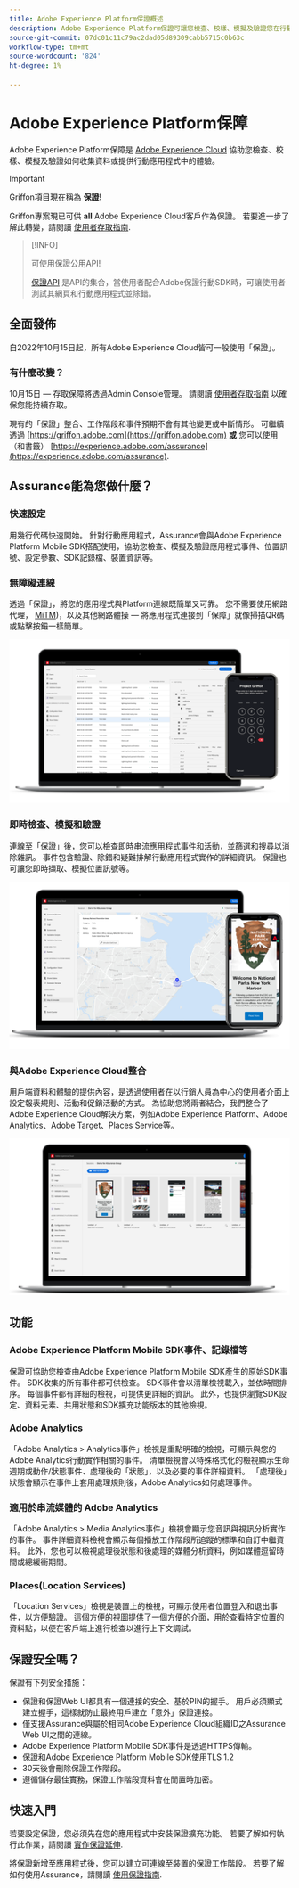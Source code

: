 ```yaml
---
title: Adobe Experience Platform保證概述
description: Adobe Experience Platform保證可讓您檢查、校樣、模擬及驗證您在行動應用程式中收集資料或提供體驗的方式。
source-git-commit: 07dc01c11c79ac2dad05d89309cabb5715c0b63c
workflow-type: tm+mt
source-wordcount: '824'
ht-degree: 1%

---
```



# Adobe Experience Platform保障

Adobe Experience Platform保障是 [Adobe Experience Cloud](https://www.adobe.com/experience-cloud.html) 協助您檢查、校樣、模擬及驗證如何收集資料或提供行動應用程式中的體驗。

>[!IMPORTANT]
>
> Griffon項目現在稱為 **保證**!
>
> Griffon專案現已可供 **all** Adobe Experience Cloud客戶作為保證。 若要進一步了解此轉變，請閱讀 [使用者存取指南](./user-access.md).

>[!INFO]
>
>可使用保證公用API!
>
>[保證API](https://developer.adobe.com/adobe-assurance-public-apis/) 是API的集合，當使用者配合Adobe保證行動SDK時，可讓使用者測試其網頁和行動應用程式並除錯。

## 全面發佈

自2022年10月15日起，所有Adobe Experience Cloud皆可一般使用「保證」。

### 有什麼改變？

10月15日 — 存取保障將透過Admin Console管理。 請閱讀 [使用者存取指南](./user-access.md) 以確保您能持續存取。

現有的「保證」整合、工作階段和事件預期不會有其他變更或中斷情形。 可繼續透過 [https://griffon.adobe.com](https://griffon.adobe.com) **或** 您可以使用（和書籤） [https://experience.adobe.com/assurance](https://experience.adobe.com/assurance).

## Assurance能為您做什麼？

### 快速設定

用幾行代碼快速開始。 針對行動應用程式，Assurance會與Adobe Experience Platform Mobile SDK搭配使用，協助您檢查、模擬及驗證應用程式事件、位置訊號、設定參數、SDK記錄檔、裝置資訊等。

### 無障礙連線

透過「保證」，將您的應用程式與Platform連線既簡單又可靠。 您不需要使用網路代理， [MiTM](https://en.wikipedia.org/wiki/Man-in-the-middle_attack))，以及其他網路體操 — 將應用程式連接到「保障」就像掃描QR碼或點擊按鈕一樣簡單。

![](./images/index/no-hassle-connection.png)

### 即時檢查、模擬和驗證

連線至「保證」後，您可以檢查即時串流應用程式事件和活動，並篩選和搜尋以消除雜訊。 事件包含驗證、除錯和疑難排解行動應用程式實作的詳細資訊。 保證也可讓您即時擷取、模擬位置訊號等。

![](./images/index/real-time-insepction.png)

### 與Adobe Experience Cloud整合

用戶端資料和體驗的提供內容，是透過使用者在以行銷人員為中心的使用者介面上設定報表規則、活動和促銷活動的方式。 為協助您將兩者結合，我們整合了Adobe Experience Cloud解決方案，例如Adobe Experience Platform、Adobe Analytics、Adobe Target、Places Service等。

![](./images/index/integration.png)

## 功能

### Adobe Experience Platform Mobile SDK事件、記錄檔等

保證可協助您檢查由Adobe Experience Platform Mobile SDK產生的原始SDK事件。 SDK收集的所有事件都可供檢查。 SDK事件會以清單檢視載入，並依時間排序。 每個事件都有詳細的檢視，可提供更詳細的資訊。 此外，也提供瀏覽SDK設定、資料元素、共用狀態和SDK擴充功能版本的其他檢視。

### Adobe Analytics

「Adobe Analytics > Analytics事件」檢視是重點明確的檢視，可顯示與您的Adobe Analytics行動實作相關的事件。 清單檢視會以特殊格式化的檢視顯示生命週期或動作/狀態事件、處理後的「狀態」，以及必要的事件詳細資料。 「處理後」狀態會顯示在事件上套用處理規則後，Adobe Analytics如何處理事件。

### 適用於串流媒體的 Adobe Analytics

「Adobe Analytics > Media Analytics事件」檢視會顯示您音訊與視訊分析實作的事件。 事件詳細資料檢視會顯示每個播放工作階段所追蹤的標準和自訂中繼資料。 此外，您也可以檢視處理後狀態和後處理的媒體分析資料，例如媒體逗留時間或總緩衝期間。

### Places(Location Services)

「Location Services」檢視是裝置上的檢視，可顯示使用者位置登入和退出事件，以方便驗證。 這個方便的視圖提供了一個方便的介面，用於查看特定位置的資料點，以便在客戶端上進行檢查以進行上下文調試。

## 保證安全嗎？

保證有下列安全措施：

* 保證和保證Web UI都具有一個連接的安全、基於PIN的握手。 用戶必須顯式建立握手，這樣就防止最終用戶建立「意外」保證連接。
* 僅支援Assurance與屬於相同Adobe Experience Cloud組織ID之Assurance Web UI之間的連線。
* Adobe Experience Platform Mobile SDK事件是透過HTTPS傳輸。
* 保證和Adobe Experience Platform Mobile SDK使用TLS 1.2
* 30天後會刪除保證工作階段。
* 遵循儲存最佳實務，保證工作階段資料會在閒置時加密。

## 快速入門

若要設定保證，您必須先在您的應用程式中安裝保證擴充功能。 若要了解如何執行此作業，請閱讀 [實作保證延伸](https://developer.adobe.com/client-sdks/documentation/platform-assurance-sdk/#add-the-aep-assurance-extension-to-your-app).

將保證新增至應用程式後，您可以建立可連線至裝置的保證工作階段。 若要了解如何使用Assurance，請閱讀 [使用保證指南](./tutorials/using-assurance.md).
